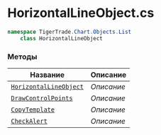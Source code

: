 
# HorizontalLineObject.cs
```csharp
namespace TigerTrade.Chart.Objects.List  
    class HorizontalLineObject
```

### Методы
| Название | Описание |
| --- | --- |
| [`HorizontalLineObject`](./Методы/HorizontalLineObject.md) | *Описание* |
| [`DrawControlPoints`](./Методы/DrawControlPoints.md) | *Описание* |
| [`CopyTemplate`](./Методы/CopyTemplate.md) | *Описание* |
| [`CheckAlert`](./Методы/CheckAlert.md) | *Описание* |

